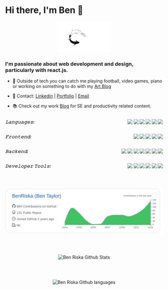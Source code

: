 # Hi there, I'm Ben 👋

<p align="center">
<img src="/assets/koi.gif" height="100px" />
</p>

### I'm passionate about web development and design, particularly with react.js.

- 👾 Outside of tech you can catch me playing football, video games, piano or working on something to do with my [Art Blog](https://www.instagram.com/featurefield/?hl=en)

- 💌 Contact: [Linkedin](https://www.linkedin.com/in/ben-taylor-tech/) | [Portfolio](https://portfolio-11585.web.app/) | [Email](Ben10Taylor10@hotmail.com)

- 📚 Check out my work [Blog](https://blog-6a15f.web.app) for SE and productivity related content.

<h5 style="display: flex; justify-content: space-between; margin: 0; padding: 0;">
<p>𝙻𝚊𝚗𝚐𝚞𝚊𝚐𝚎𝚜: </p>
<p><img src="https://img.shields.io/badge/-JavaScript-white?style=flat-square&logo=javascript" />
<img src="https://img.shields.io/badge/-TypeScript-white?style=flat-square&logo=typescript&logoColor=3178C6" />
<img src="https://img.shields.io/badge/-Python-white?style=flat-square&logo=python" />
<img src="https://img.shields.io/badge/Ruby-white?style=flat-square&logo=ruby&logoColor=E61216" />
<img src="https://img.shields.io/badge/-HTML5-white?style=flat-square&logo=html5&logoColor=E34F26" />
<img src="https://img.shields.io/badge/-CSS3-white?style=flat-square&logo=css3&logoColor=1572B6" /></p>
</h5>
<h5 style="display: flex; justify-content: space-between; margin: 0; padding: 0;">
<p>𝙵𝚛𝚘𝚗𝚝𝚎𝚗𝚍: </p>
<p><img src="https://img.shields.io/badge/-React-white?style=flat-square&logo=react" />
<img src="https://img.shields.io/badge/-Material_UI-white?style=flat-square&logo=material-ui&logoColor=0081CB" />
<img src="https://img.shields.io/badge/-GSAP-white?style=flat-square&logo=gsap&logoColor=56A818" />
<img src="https://img.shields.io/badge/-Framer_Motion-white?style=flat-square&logo=framer-motion%20css&logoColor=38B2AC" />
<img src="https://img.shields.io/badge/-Styled_Components-white?style=flat-square&logo=styled-components&logoColor=CC6699" /></p>
</h5>
<h5 style="display: flex; justify-content: space-between; margin: 0; padding: 0;">
<p>𝙱𝚊𝚌𝚔𝚎𝚗𝚍: </p>
<p><img src="https://img.shields.io/badge/-MongoDB-white?style=flat-square&logo=mongodb" />
<img src="https://img.shields.io/badge/-Express-white?style=flat-square&logo=express&logoColor=000000" />
<img src="https://img.shields.io/badge/-Node.js-white?style=flat-square&logo=Node.js" />
<img src="https://img.shields.io/badge/-SQL-white?style=flat-square&logo=sql" />
<img src="https://img.shields.io/badge/-Rails-white?style=flat-square&logo=ruby&logoColor=E61216" />
<img src="https://img.shields.io/badge/-NoSQL-white?style=flat-square&logo=nosql" />
<img src="https://img.shields.io/badge/-Firebase-white?style=flat-square&logo=firebase&logoColor=FFCB2D" /></p>
</h5>
<h5 style="display: flex; justify-content: space-between; margin: 0; padding: 0;">
<p>𝙳𝚎𝚟𝚎𝚕𝚘𝚙𝚎𝚛 𝚃𝚘𝚘𝚕𝚜: </p>
<p><img src="https://img.shields.io/badge/-Git-white?style=flat-square&logo=git" />
<img src="https://img.shields.io/badge/-NPM-white?style=flat-square&logo=npm&logoColor=2C8EBB" />
<img src="https://img.shields.io/badge/-Postman-white?style=flat-square&logo=postman&logoColor=FF6C37" />
<img src="https://img.shields.io/badge/-CodeceptJS-white?style=flat-square&logo=codeceptJS&logoColor=F6E05E" />
<img src="https://img.shields.io/badge/-Jest-white?style=flat-square&logo=jest&logoColor=C21325" />
<img src="https://img.shields.io/badge/-VS_Code-white?style=flat-square&logo=vs-code" /></p>
</h5>

<br>
<br>

<p align="center">
<img width="550" src="https://raw.githubusercontent.com/BenRiska/profile-unicorn/6019088a7fb3d8e9189f5dd412f4eb42d73398bc/profile-summary-card-output/github/0-profile-details.svg" />
</p>

<br>
<br>

<p align="center">
<img align="center" alt="Ben Riska Github Stats" src="https://github-readme-stats.vercel.app/api?username=benriska&show_icons=true&hide_border=true&hide=issues"/>
</p>

<br>
<br>

<p align="center">
<img align="center" alt="Ben Riska Github languages" src="https://github-readme-stats.vercel.app/api/top-langs/?username=benriska&layout=compact&hide_title=true"/>
</p>
